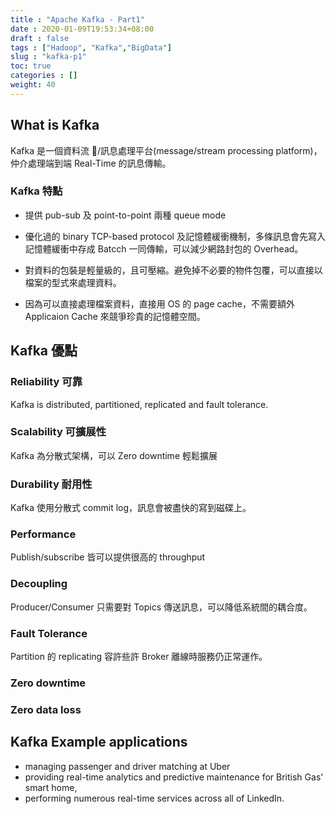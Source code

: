 ```yaml
---
title : "Apache Kafka - Part1"
date : 2020-01-09T19:53:34+08:00
draft : false
tags : ["Hadoop", "Kafka","BigData"]
slug : "kafka-p1"
toc: true
categories : []
weight: 40
---
```


## What is Kafka

Kafka 是一個資料流 /訊息處理平台(message/stream processing platform)，仲介處理端到端 Real-Time 的訊息傳輸。

### Kafka 特點

- 提供 pub-sub 及 point-to-point 兩種 queue mode

- 優化過的 binary TCP-based protocol 及記憶體緩衝機制，多條訊息會先寫入記憶體緩衝中存成 Batcch 一同傳輸，可以減少網路封包的 Overhead。

- 對資料的包裝是輕量級的，且可壓縮。避免掉不必要的物件包覆，可以直接以檔案的型式來處理資料。

- 因為可以直接處理檔案資料，直接用 OS 的 page cache，不需要額外 Applicaion Cache 來競爭珍貴的記憶體空間。

## Kafka 優點

### Reliability 可靠

Kafka is distributed, partitioned, replicated and fault tolerance.

### Scalability 可擴展性

Kafka 為分散式架構，可以 Zero downtime 輕鬆擴展

### Durability 耐用性

Kafka 使用分散式 commit log，訊息會被盡快的寫到磁碟上。

### Performance

Publish/subscribe 皆可以提供很高的 throughput

### Decoupling

Producer/Consumer 只需要對 Topics 傳送訊息，可以降低系統間的耦合度。

### Fault Tolerance

Partition 的 replicating 容許些許 Broker 離線時服務仍正常運作。

### Zero downtime

### Zero data loss

## Kafka Example applications

- managing passenger and driver matching at Uber
- providing real-time analytics and predictive maintenance for British Gas’ smart home,
- performing numerous real-time services across all of LinkedIn.
